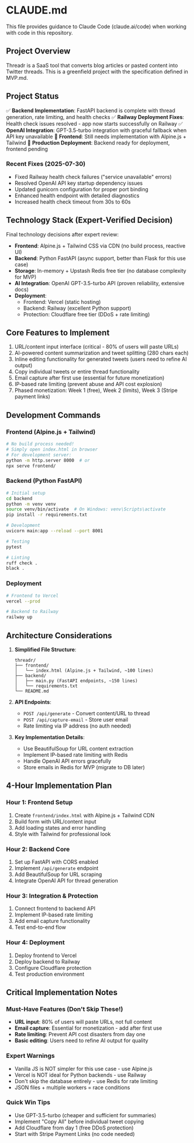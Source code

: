 # CLAUDE.md

This file provides guidance to Claude Code (claude.ai/code) when working with code in this repository.

## Project Overview

Threadr is a SaaS tool that converts blog articles or pasted content into Twitter threads. This is a greenfield project with the specification defined in MVP.md.

## Project Status

✅ **Backend Implementation**: FastAPI backend is complete with thread generation, rate limiting, and health checks
✅ **Railway Deployment Fixes**: Health check issues resolved - app now starts successfully on Railway
✅ **OpenAI Integration**: GPT-3.5-turbo integration with graceful fallback when API key unavailable
🔄 **Frontend**: Still needs implementation with Alpine.js + Tailwind
🔄 **Production Deployment**: Backend ready for deployment, frontend pending

### Recent Fixes (2025-07-30)
- Fixed Railway health check failures ("service unavailable" errors)
- Resolved OpenAI API key startup dependency issues
- Updated gunicorn configuration for proper port binding
- Enhanced health endpoint with detailed diagnostics
- Increased health check timeout from 30s to 60s

## Technology Stack (Expert-Verified Decision)

Final technology decisions after expert review:
- **Frontend**: Alpine.js + Tailwind CSS via CDN (no build process, reactive UI)
- **Backend**: Python FastAPI (async support, better than Flask for this use case)
- **Storage**: In-memory + Upstash Redis free tier (no database complexity for MVP)
- **AI Integration**: OpenAI GPT-3.5-turbo API (proven reliability, extensive docs)
- **Deployment**: 
  - Frontend: Vercel (static hosting)
  - Backend: Railway (excellent Python support)
  - Protection: Cloudflare free tier (DDoS + rate limiting)

## Core Features to Implement

1. URL/content input interface (critical - 80% of users will paste URLs)
2. AI-powered content summarization and tweet splitting (280 chars each)
3. Inline editing functionality for generated tweets (users need to refine AI output)
4. Copy individual tweets or entire thread functionality
5. Email capture after first use (essential for future monetization)
6. IP-based rate limiting (prevent abuse and API cost explosion)
7. Phased monetization: Week 1 (free), Week 2 (limits), Week 3 (Stripe payment links)

## Development Commands

### Frontend (Alpine.js + Tailwind)
```bash
# No build process needed!
# Simply open index.html in browser
# For development server:
python -m http.server 8000  # or
npx serve frontend/
```

### Backend (Python FastAPI)
```bash
# Initial setup
cd backend
python -m venv venv
source venv/bin/activate  # On Windows: venv\Scripts\activate
pip install -r requirements.txt

# Development
uvicorn main:app --reload --port 8001

# Testing
pytest

# Linting
ruff check .
black .
```

### Deployment
```bash
# Frontend to Vercel
vercel --prod

# Backend to Railway
railway up
```

## Architecture Considerations

1. **Simplified File Structure**:
   ```
   threadr/
   ├── frontend/
   │   └── index.html (Alpine.js + Tailwind, ~100 lines)
   ├── backend/
   │   ├── main.py (FastAPI endpoints, ~150 lines)
   │   └── requirements.txt
   └── README.md
   ```

2. **API Endpoints**:
   - `POST /api/generate` - Convert content/URL to thread
   - `POST /api/capture-email` - Store user email
   - Rate limiting via IP address (no auth needed)

3. **Key Implementation Details**:
   - Use BeautifulSoup for URL content extraction
   - Implement IP-based rate limiting with Redis
   - Handle OpenAI API errors gracefully
   - Store emails in Redis for MVP (migrate to DB later)

## 4-Hour Implementation Plan

### Hour 1: Frontend Setup
1. Create `frontend/index.html` with Alpine.js + Tailwind CDN
2. Build form with URL/content input
3. Add loading states and error handling
4. Style with Tailwind for professional look

### Hour 2: Backend Core
1. Set up FastAPI with CORS enabled
2. Implement `/api/generate` endpoint
3. Add BeautifulSoup for URL scraping
4. Integrate OpenAI API for thread generation

### Hour 3: Integration & Protection
1. Connect frontend to backend API
2. Implement IP-based rate limiting
3. Add email capture functionality
4. Test end-to-end flow

### Hour 4: Deployment
1. Deploy frontend to Vercel
2. Deploy backend to Railway
3. Configure Cloudflare protection
4. Test production environment

## Critical Implementation Notes

### Must-Have Features (Don't Skip These!)
- **URL input**: 80% of users will paste URLs, not full content
- **Email capture**: Essential for monetization - add after first use
- **Rate limiting**: Prevent API cost disasters from day one
- **Basic editing**: Users need to refine AI output for quality

### Expert Warnings
- Vanilla JS is NOT simpler for this use case - use Alpine.js
- Vercel is NOT ideal for Python backends - use Railway
- Don't skip the database entirely - use Redis for rate limiting
- JSON files + multiple workers = race conditions

### Quick Win Tips
- Use GPT-3.5-turbo (cheaper and sufficient for summaries)
- Implement "Copy All" before individual tweet copying
- Add Cloudflare from day 1 (free DDoS protection)
- Start with Stripe Payment Links (no code needed)